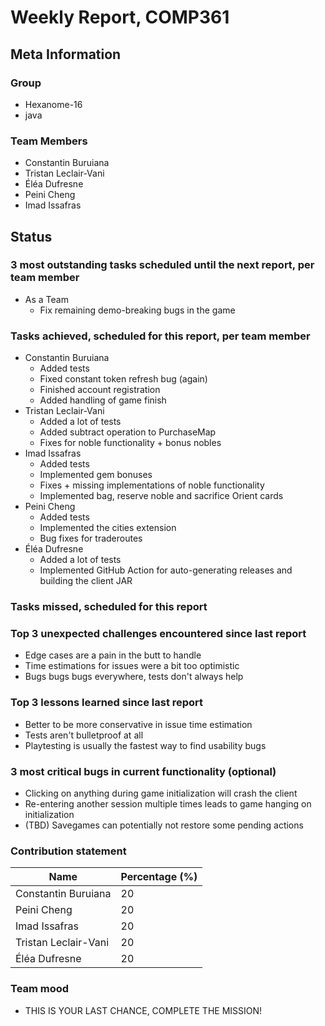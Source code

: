 # Weekly Report, COMP361

## Meta Information

### Group

 * Hexanome-16
 * java

### Team Members

 * Constantin Buruiana
 * Tristan Leclair-Vani
 * Éléa Dufresne
 * Peini Cheng
 * Imad Issafras

## Status

### 3 most outstanding tasks scheduled until the next report, per team member

* As a Team
    * Fix remaining demo-breaking bugs in the game

### Tasks achieved, scheduled for this report, per team member

* Constantin Buruiana
    * Added tests
    * Fixed constant token refresh bug (again)
    * Finished account registration
    * Added handling of game finish
* Tristan Leclair-Vani
    * Added a lot of tests
    * Added subtract operation to PurchaseMap
    * Fixes for noble functionality + bonus nobles
* Imad Issafras
    * Added tests
    * Implemented gem bonuses
    * Fixes + missing implementations of noble functionality
    * Implemented bag, reserve noble and sacrifice Orient cards
* Peini Cheng
    * Added tests
    * Implemented the cities extension
    * Bug fixes for traderoutes
* Éléa Dufresne 
    * Added a lot of tests
    * Implemented GitHub Action for auto-generating releases and building the client JAR
 
### Tasks missed, scheduled for this report

### Top 3 unexpected challenges encountered since last report

* Edge cases are a pain in the butt to handle
* Time estimations for issues were a bit too optimistic
* Bugs bugs bugs everywhere, tests don't always help

### Top 3 lessons learned since last report

* Better to be more conservative in issue time estimation
* Tests aren't bulletproof at all
* Playtesting is usually the fastest way to find usability bugs

### 3 most critical bugs in current functionality (optional)

* Clicking on anything during game initialization will crash the client
* Re-entering another session multiple times leads to game hanging on initialization
* (TBD) Savegames can potentially not restore some pending actions

### Contribution statement

| Name                 | Percentage (%) |
|----------------------|----------------|
| Constantin Buruiana  | 20             |
| Peini Cheng          | 20             |
| Imad Issafras        | 20             |
| Tristan Leclair-Vani | 20             | 
| Éléa Dufresne        | 20             |

### Team mood

 * THIS IS YOUR LAST CHANCE, COMPLETE THE MISSION!
